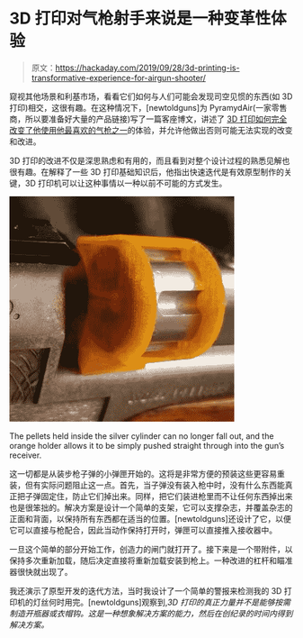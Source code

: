 # 3D 打印对气枪射手来说是一种变革性体验

> 原文：<https://hackaday.com/2019/09/28/3d-printing-is-transformative-experience-for-airgun-shooter/>

窥视其他场景和利基市场，看看它们如何与人们可能会发现司空见惯的东西(如 3D 打印)相交，这很有趣。在这种情况下，[newtoldguns]为 PyramydAir(一家零售商，所以要准备好大量的产品链接)写了一篇客座博文，讲述了 [3D 打印如何完全改变了他使用他最喜欢的气枪之一](https://www.pyramydair.com/blog/2019/09/3d-printing-to-the-rescue/)的体验，并允许他做出否则可能无法实现的改变和改进。

3D 打印的改进不仅是深思熟虑和有用的，而且看到对整个设计过程的熟悉见解也很有趣。在解释了一些 3D 打印基础知识后，他指出快速迭代是有效原型制作的关键，3D 打印机可以让这种事情以一种以前不可能的方式发生。

![](img/4acc4a83cff33be1ad359508412576d5.png)

The pellets held inside the silver cylinder can no longer fall out, and the orange holder allows it to be simply pushed straight through into the gun’s receiver.

这一切都是从装步枪子弹的小弹匣开始的。这将是非常方便的预装这些更容易重装，但有实际问题阻止这一点。首先，当子弹没有装入枪中时，没有什么东西能真正把子弹固定住，防止它们掉出来。同样，把它们装进枪里而不让任何东西掉出来也是很笨拙的。解决方案是设计一个简单的支架，它可以支撑杂志，并覆盖杂志的正面和背面，以保持所有东西都在适当的位置。[newtoldguns]还设计了它，以便它可以直接与枪配合，因此当动作保持打开时，弹匣可以直接推入接收器中。

一旦这个简单的部分开始工作，创造力的闸门就打开了。接下来是一个带附件，以保持多次重新加载，随后决定直接将重新加载安装到枪上。一种改进的杠杆和瞄准器很快就出现了。

我还演示了原型开发的迭代方法，当时我设计了一个简单的警报来检测我的 3D 打印机的灯丝何时用完。[newtoldguns]观察到,*3D 打印的真正力量并不是能够按需制造开瓶器或衣帽钩。这是一种想象解决方案的能力，然后在创纪录的时间内得到解决方案。*